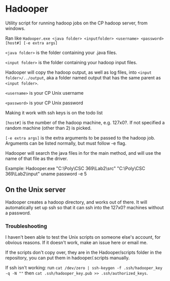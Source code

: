 # Hadooper
Utility script for running hadoop jobs on the CP hadoop server, from windows.

Ran like `Hadooper.exe <java folder> <inputfolder> <username> <password> [host#] [-e extra args]`

`<java folder>` is the folder containing your .java files.

`<input folder>` is the folder containing your hadoop input files.

Hadooper will copy the hadoop output, as well as log files, into `<input folder>/../output`, aka a folder named output that has the same parent as `<input folder>`.

`<username>` is your CP Unix username

`<password>` is your CP Unix password

Making it work with ssh keys is on the todo list

`[host#]` is the number of the hadoop machine, e.g. 127x0?.  If not specified a random machine (other than 2) is picked.

`[-e extra args]` is the extra arguments to be passed to the hadoop job.  Arguments can be listed normally, but must follow -e flag.



Hadooper will search the java files in <javafolder> for the main method, and will use the name of that file as the driver.


Example: Hadooper.exe "C:\Poly\CSC 369\Lab2\src" "C:\Poly\CSC 369\Lab2\input" uname password -e 5

## On the Unix server
Hadooper creates a hadoop directory, and works out of there.  It will automatically set up ssh so that it can ssh into the 127x0? machines without a password.

### Troubleshooting
I haven't been able to test the Unix scripts on someone else's account, for obvious reasons.  If it doesn't work, make an issue here or email me.

If the scripts don't copy over, they are in the Hadooper/scripts folder in the repository, you can put them in hadooper/.scripts manually.

If ssh isn't working: run `cat /dev/zero | ssh-keygen -f .ssh/hadooper_key -q -N ""` then `cat .ssh/hadooper_key.pub >> .ssh/authorized_keys`.
